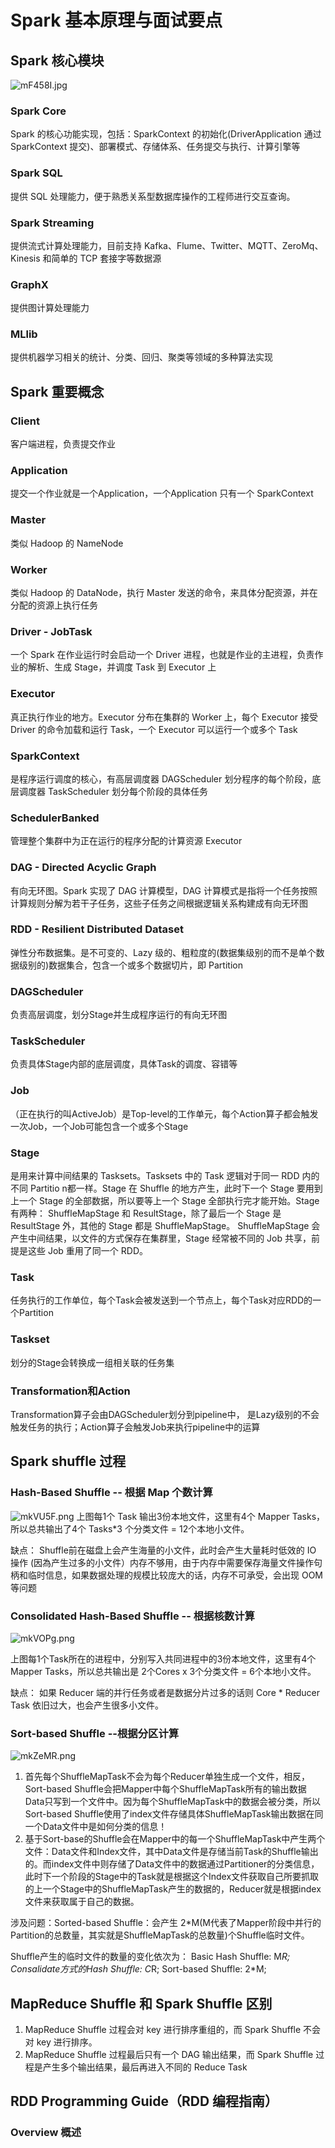 # Spark 基本原理与面试要点
## Spark 核心模块

![mF458I.jpg](https://s2.ax1x.com/2019/08/14/mF458I.jpg)

### Spark Core
Spark 的核心功能实现，包括：SparkContext 的初始化(DriverApplication 通过 SparkContext 提交)、部署模式、存储体系、任务提交与执行、计算引擎等

### Spark SQL
提供 SQL 处理能力，便于熟悉关系型数据库操作的工程师进行交互查询。

### Spark Streaming
提供流式计算处理能力，目前支持 Kafka、Flume、Twitter、MQTT、ZeroMq、Kinesis 和简单的 TCP 套接字等数据源

### GraphX
提供图计算处理能力

### MLlib
提供机器学习相关的统计、分类、回归、聚类等领域的多种算法实现

## Spark 重要概念
### Client
客户端进程，负责提交作业
### Application
提交一个作业就是一个Application，一个Application 只有一个 SparkContext
### Master
类似 Hadoop 的 NameNode
### Worker
类似 Hadoop 的 DataNode，执行 Master 发送的命令，来具体分配资源，并在分配的资源上执行任务
### Driver - JobTask
一个 Spark 在作业运行时会启动一个 Driver 进程，也就是作业的主进程，负责作业的解析、生成 Stage，并调度 Task 到 Executor 上
### Executor
真正执行作业的地方。Executor 分布在集群的 Worker 上，每个 Executor 接受 Driver 的命令加载和运行 Task，一个 Executor 可以运行一个或多个 Task
### SparkContext
是程序运行调度的核心，有高层调度器 DAGScheduler 划分程序的每个阶段，底层调度器 TaskScheduler 划分每个阶段的具体任务
### SchedulerBanked
管理整个集群中为正在运行的程序分配的计算资源 Executor
### DAG - Directed Acyclic Graph
有向无环图。Spark 实现了 DAG 计算模型，DAG 计算模式是指将一个任务按照计算规则分解为若干子任务，这些子任务之间根据逻辑关系构建成有向无环图
### RDD - Resilient Distributed Dataset
弹性分布数据集。是不可变的、Lazy 级的、粗粒度的(数据集级别的而不是单个数据级别的)数据集合，包含一个或多个数据切片，即 Partition
### DAGScheduler
负责高层调度，划分Stage并生成程序运行的有向无环图
### TaskScheduler
负责具体Stage内部的底层调度，具体Task的调度、容错等
### Job
（正在执行的叫ActiveJob）是Top-level的工作单元，每个Action算子都会触发一次Job，一个Job可能包含一个或多个Stage
### Stage
是用来计算中间结果的 Tasksets。Tasksets 中的 Task 逻辑对于同一 RDD 内的不同 Partitio n都一样。Stage 在 Shuffle 的地方产生，此时下一个 Stage 要用到上一个 Stage 的全部数据，所以要等上一个 Stage 全部执行完才能开始。Stage 有两种：
ShuffleMapStage 和 ResultStage，除了最后一个 Stage 是 ResultStage 外，其他的 Stage 都是 ShuffleMapStage。
ShuffleMapStage 会产生中间结果，以文件的方式保存在集群里，Stage 经常被不同的 Job 共享，前提是这些 Job 重用了同一个 RDD。
### Task
任务执行的工作单位，每个Task会被发送到一个节点上，每个Task对应RDD的一个Partition
### Taskset
划分的Stage会转换成一组相关联的任务集
### Transformation和Action
Transformation算子会由DAGScheduler划分到pipeline中，
是Lazy级别的不会触发任务的执行；Action算子会触发Job来执行pipeline中的运算

## Spark shuffle 过程
### Hash-Based Shuffle -- 根据 Map 个数计算
![mkVU5F.png](https://s2.ax1x.com/2019/08/14/mkVU5F.png)
上图每1个 Task 输出3份本地文件，这里有4个 Mapper Tasks，所以总共输出了4个 Tasks*3 个分类文件 = 12个本地小文件。

缺点：
    Shuffle前在磁盘上会产生海量的小文件，此时会产生大量耗时低效的 IO 操作 (因為产生过多的小文件）内存不够用，由于内存中需要保存海量文件操作句柄和临时信息，如果数据处理的规模比较庞大的话，内存不可承受，会出现 OOM 等问题

### Consolidated  Hash-Based Shuffle -- 根据核数计算
![mkVOPg.png](https://s2.ax1x.com/2019/08/14/mkVOPg.png)

上图每1个Task所在的进程中，分别写入共同进程中的3份本地文件，这里有4个Mapper Tasks，所以总共输出是 2个Cores x 3个分类文件 = 6个本地小文件。

缺点：
    如果 Reducer 端的并行任务或者是数据分片过多的话则 Core * Reducer Task 依旧过大，也会产生很多小文件。

### Sort-based Shuffle --根据分区计算
![mkZeMR.png](https://s2.ax1x.com/2019/08/14/mkZeMR.png)

1. 首先每个ShuffleMapTask不会为每个Reducer单独生成一个文件，相反，Sort-based Shuffle会把Mapper中每个ShuffleMapTask所有的输出数据Data只写到一个文件中。因为每个ShuffleMapTask中的数据会被分类，所以Sort-based Shuffle使用了index文件存储具体ShuffleMapTask输出数据在同一个Data文件中是如何分类的信息！
2. 基于Sort-base的Shuffle会在Mapper中的每一个ShuffleMapTask中产生两个文件：Data文件和Index文件，其中Data文件是存储当前Task的Shuffle输出的。而index文件中则存储了Data文件中的数据通过Partitioner的分类信息，此时下一个阶段的Stage中的Task就是根据这个Index文件获取自己所要抓取的上一个Stage中的ShuffleMapTask产生的数据的，Reducer就是根据index文件来获取属于自己的数据。

涉及问题：Sorted-based Shuffle：会产生 2*M(M代表了Mapper阶段中并行的Partition的总数量，其实就是ShuffleMapTask的总数量)个Shuffle临时文件。

Shuffle产生的临时文件的数量的变化依次为：
    Basic Hash Shuffle: M*R;
    Consalidate方式的Hash Shuffle: C*R;
    Sort-based Shuffle: 2*M;

## MapReduce Shuffle 和 Spark Shuffle 区别
1. MapReduce Shuffle 过程会对 key 进行排序重组的，而 Spark Shuffle 不会对 key 进行排序。
2. MapReduce Shuffle 过程最后只有一个 DAG 输出结果，而 Spark Shuffle 过程是产生多个输出结果，最后再进入不同的 Reduce Task

## RDD Programming Guide（RDD 编程指南）

### Overview 概述
